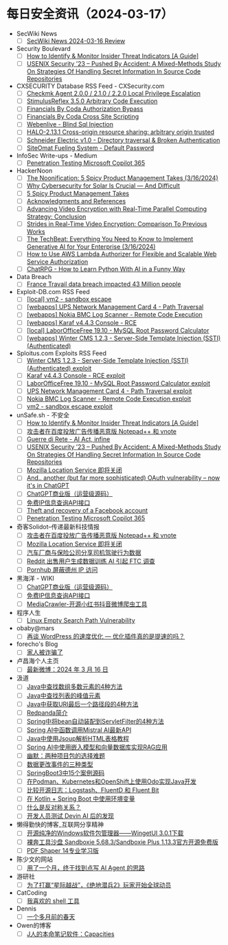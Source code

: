 # 每日安全资讯（2024-03-17）

- SecWiki News
  - [ ] [SecWiki News 2024-03-16 Review](http://www.sec-wiki.com/?2024-03-16)
- Security Boulevard
  - [ ] [How to Identify & Monitor Insider Threat Indicators [A Guide]](https://securityboulevard.com/2024/03/how-to-identify-monitor-insider-threat-indicators-a-guide/)
  - [ ] [USENIX Security ’23 – Pushed By Accident: A Mixed-Methods Study On Strategies Of Handling Secret Information In Source Code Repositories](https://securityboulevard.com/2024/03/usenix-security-23-pushed-by-accident-a-mixed-methods-study-on-strategies-of-handling-secret-information-in-source-code-repositories/)
- CXSECURITY Database RSS Feed - CXSecurity.com
  - [ ] [Checkmk Agent 2.0.0 / 2.1.0 / 2.2.0 Local Privilege Escalation](https://cxsecurity.com/issue/WLB-2024030038)
  - [ ] [StimulusReflex 3.5.0 Arbitrary Code Execution](https://cxsecurity.com/issue/WLB-2024030037)
  - [ ] [Financials By Coda Authorization Bypass](https://cxsecurity.com/issue/WLB-2024030036)
  - [ ] [Financials By Coda Cross Site Scripting](https://cxsecurity.com/issue/WLB-2024030035)
  - [ ] [Webenlive - Blind Sql Injection](https://cxsecurity.com/issue/WLB-2024030034)
  - [ ] [HALO-2.13.1 Cross-origin resource sharing: arbitrary origin trusted](https://cxsecurity.com/issue/WLB-2024030033)
  - [ ] [Schneider Electric v1.0 - Directory traversal & Broken Authentication](https://cxsecurity.com/issue/WLB-2024030032)
  - [ ] [SiteOmat Fueling System - Default Password](https://cxsecurity.com/issue/WLB-2024030031)
- InfoSec Write-ups - Medium
  - [ ] [Penetration Testing Microsoft Copilot 365](https://infosecwriteups.com/penetration-testing-microsoft-copilot-365-910301660dac?source=rss----7b722bfd1b8d---4)
- HackerNoon
  - [ ] [The Noonification: 5 Spicy Product Management Takes (3/16/2024)](https://hackernoon.com/3-16-2024-noonification?source=rss)
  - [ ] [Why Cybersecurity for Solar Is Crucial — And Difficult](https://hackernoon.com/why-cybersecurity-for-solar-is-crucial-and-difficult?source=rss)
  - [ ] [5 Spicy Product Management Takes](https://hackernoon.com/5-spicy-product-management-takes?source=rss)
  - [ ] [Acknowledgments and References](https://hackernoon.com/acknowledgments-and-references?source=rss)
  - [ ] [Advancing Video Encryption with Real-Time Parallel Computing Strategy: Conclusion](https://hackernoon.com/advancing-video-encryption-with-real-time-parallel-computing-strategy-conclusion?source=rss)
  - [ ] [Strides in Real-Time Video Encryption: Comparison To Previous Works](https://hackernoon.com/strides-in-real-time-video-encryption-comparison-to-previous-works?source=rss)
  - [ ] [The TechBeat: Everything You Need to Know to Implement Generative AI for Your Enterprise (3/16/2024)](https://hackernoon.com/3-16-2024-techbeat?source=rss)
  - [ ] [How to Use AWS Lambda Authorizer for Flexible and Scalable Web Service Authorization](https://hackernoon.com/how-to-use-aws-lambda-authorizer-for-flexible-and-scalable-web-service-authorization?source=rss)
  - [ ] [ChatRPG - How to Learn Python With AI in a Funny Way](https://hackernoon.com/chatrpg-how-to-learn-python-with-ai-in-a-funny-way?source=rss)
- Data Breach
  - [ ] [France Travail data breach impacted 43 Million people](https://securityaffairs.com/160556/data-breach/france-travail-data-breach-34m-people.html)
- Exploit-DB.com RSS Feed
  - [ ] [[local] vm2 - sandbox escape](https://www.exploit-db.com/exploits/51898)
  - [ ] [[webapps] UPS Network Management Card 4 - Path Traversal](https://www.exploit-db.com/exploits/51897)
  - [ ] [[webapps] Nokia BMC Log Scanner - Remote Code Execution](https://www.exploit-db.com/exploits/51896)
  - [ ] [[webapps] Karaf v4.4.3 Console - RCE](https://www.exploit-db.com/exploits/51895)
  - [ ] [[local] LaborOfficeFree 19.10 - MySQL Root Password Calculator](https://www.exploit-db.com/exploits/51894)
  - [ ] [[webapps] Winter CMS 1.2.3 - Server-Side Template Injection (SSTI) (Authenticated)](https://www.exploit-db.com/exploits/51893)
- Sploitus.com Exploits RSS Feed
  - [ ] [Winter CMS 1.2.3 - Server-Side Template Injection (SSTI) (Authenticated) exploit](https://sploitus.com/exploit?id=EDB-ID:51893&utm_source=rss&utm_medium=rss)
  - [ ] [Karaf v4.4.3 Console - RCE exploit](https://sploitus.com/exploit?id=EDB-ID:51895&utm_source=rss&utm_medium=rss)
  - [ ] [LaborOfficeFree 19.10 - MySQL Root Password Calculator exploit](https://sploitus.com/exploit?id=EDB-ID:51894&utm_source=rss&utm_medium=rss)
  - [ ] [UPS Network Management Card 4 - Path Traversal exploit](https://sploitus.com/exploit?id=EDB-ID:51897&utm_source=rss&utm_medium=rss)
  - [ ] [Nokia BMC Log Scanner - Remote Code Execution exploit](https://sploitus.com/exploit?id=EDB-ID:51896&utm_source=rss&utm_medium=rss)
  - [ ] [vm2 - sandbox escape exploit](https://sploitus.com/exploit?id=EDB-ID:51898&utm_source=rss&utm_medium=rss)
- unSafe.sh - 不安全
  - [ ] [How to Identify & Monitor Insider Threat Indicators [A Guide]](https://buaq.net/go-228568.html)
  - [ ] [攻击者在百度投放广告传播恶意版 Notepad++ 和 vnote](https://buaq.net/go-228559.html)
  - [ ] [Guerre di Rete - AI Act, infine](https://buaq.net/go-228561.html)
  - [ ] [USENIX Security ’23 – Pushed By Accident: A Mixed-Methods Study On Strategies Of Handling Secret Information In Source Code Repositories](https://buaq.net/go-228569.html)
  - [ ] [Mozilla Location Service 即将关闭](https://buaq.net/go-228560.html)
  - [ ] [And.. another (but far more sophisticated) OAuth vulnerability – now it's in ChatGPT](https://buaq.net/go-228558.html)
  - [ ] [ChatGPT商业版（运营级源码）](https://buaq.net/go-228546.html)
  - [ ] [免费IP信息查询API接口](https://buaq.net/go-228547.html)
  - [ ] [Theft and recovery of a Facebook account](https://buaq.net/go-228550.html)
  - [ ] [Penetration Testing Microsoft Copilot 365](https://buaq.net/go-228554.html)
- 奇客Solidot–传递最新科技情报
  - [ ] [攻击者在百度投放广告传播恶意版 Notepad++ 和 vnote](https://www.solidot.org/story?sid=77615)
  - [ ] [Mozilla Location Service 即将关闭](https://www.solidot.org/story?sid=77614)
  - [ ] [汽车厂商与保险公司分享司机驾驶行为数据](https://www.solidot.org/story?sid=77613)
  - [ ] [Reddit 出售用户生成数据训练 AI 引起 FTC 调查](https://www.solidot.org/story?sid=77612)
  - [ ] [Pornhub 屏蔽德州 IP 访问](https://www.solidot.org/story?sid=77611)
- 黑海洋 - WIKI
  - [ ] [ChatGPT商业版（运营级源码）](https://blog.upx8.com/4114)
  - [ ] [免费IP信息查询API接口](https://blog.upx8.com/4113)
  - [ ] [MediaCrawler-开源小红书抖音微博爬虫工具](https://blog.upx8.com/4112)
- 程序人生
  - [ ] [Linux Empty Search Path Vulnerability](http://programlife.net/2024/03/16/Linux-Empty-Search-Path-Vulnerability/)
- obaby@mars
  - [ ] [再谈 WordPress 的速度优化 — 优化插件真的是提速的吗？](https://www.h4ck.org.cn/2024/03/15874)
- forecho's Blog
  - [ ] [家人被诈骗了](https://blog.forecho.com/the-familys-been-scammed.html)
- 卢昌海个人主页
  - [ ] [最新微博：2024 年 3 月 16 日](https://www.changhai.org/articles/miscellaneous/blog/202403.php#latest)
- 汲道
  - [ ] [Java中查找数组多数元素的4种方法](https://www.jdon.com/72991.html)
  - [ ] [Java中查找列表的峰值元素](https://www.jdon.com/72990.html)
  - [ ] [Java中获取URI最后一个路径段的4种方法](https://www.jdon.com/72989.html)
  - [ ] [Redpanda简介](https://www.jdon.com/72988.html)
  - [ ] [Spring中将bean自动装配到ServletFilter的4种方法](https://www.jdon.com/72987.html)
  - [ ] [Spring AI中函数调用Mistral AI最新API](https://www.jdon.com/72986.html)
  - [ ] [Java中使用Jsoup解析HTML表格教程](https://www.jdon.com/72985.html)
  - [ ] [Spring AI中使用嵌入模型和向量数据库实现RAG应用](https://www.jdon.com/72984.html)
  - [ ] [幽默：两种项目包的选择难题](https://www.jdon.com/72983.html)
  - [ ] [数据更改事件的三种类型](https://www.jdon.com/72982.html)
  - [ ] [SpringBoot3中15个案例源码](https://www.jdon.com/72981.html)
  - [ ] [在Podman、Kubernetes和OpenShift上使用Odo实现Java开发](https://www.jdon.com/72980.html)
  - [ ] [比较开源日志：Logstash、FluentD 和 Fluent Bit](https://www.jdon.com/72979.html)
  - [ ] [在 Kotlin + Spring Boot 中使用环境变量](https://www.jdon.com/72978.html)
  - [ ] [什么是反对称关系？](https://www.jdon.com/72977.html)
  - [ ] [开发人员测试 Devin AI 后的发现](https://www.jdon.com/72976.html)
- 懒得勤快的博客_互联网分享精神
  - [ ] [开源纯净的Windows软件包管理器——WingetUI 3.0.1下载](https://masuit.com/2230)
  - [ ] [裸奔工具沙盘 Sandboxie 5.68.3/Sandboxie Plus 1.13.3官方开源免费版](https://masuit.com/1476)
  - [ ] [PDF Shaper 14专业学习版](https://masuit.com/1389)
- 陈少文的网站
  - [ ] [用了一个月，终于找到点写 AI Agent 的思路](https://www.chenshaowen.com/blog/provide-a-way-to-develop-ai-agent.html)
- 游研社
  - [ ] [为了打赢“星际越战”，《绝地潜兵2》玩家开始全球动员](https://www.yystv.cn/p/11591)
- CatCoding
  - [ ] [我喜欢的 shell 工具](http://catcoding.me/p/handy-sh-tools/)
- Dennis
  - [ ] [一个多月前的春天](https://www.domon.cn/yi-ge-duo-yue-qian-de-chun-tian/)
- Owen的博客
  - [ ] [J人的本命笔记软件：Capacities](https://www.owenyoung.com/blog/capacities/)
